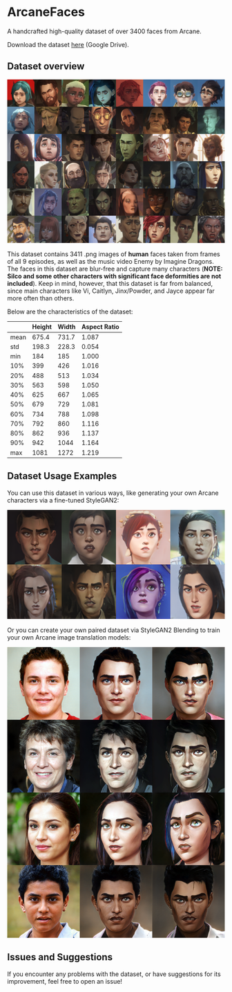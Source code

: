 # ArcaneFaces
A handcrafted high-quality dataset of over 3400 faces from Arcane.

Download the dataset [here](https://drive.google.com/file/d/1yu9tF9sJ_aZCFt2Bvdi819-uiqT5zRKL/view?usp=sharing) (Google Drive).

## Dataset overview

![dataset](readme_images/dataset.png)

This dataset contains 3411 .png images of **human** faces taken from frames of all 9 episodes, as well as the music video Enemy by Imagine Dragons. The faces in this dataset are blur-free and capture many characters (**NOTE: Silco and some other characters with significant face deformities are not included**). Keep in mind, however, that this dataset is far from balanced, since main characters like Vi, Caitlyn, Jinx/Powder, and Jayce appear far more often than others.

Below are the characteristics of the dataset:

|   | Height | Width | Aspect Ratio
| ------------- | ------------- | ------------- | ------------- |
| mean | 675.4 | 731.7 | 1.087 |
| std | 198.3 | 228.3 | 0.054 |
| min | 184 | 185 | 1.000 |
| 10% | 399 | 426 | 1.016 |
| 20% | 488 | 513 | 1.034 |
| 30% | 563 | 598 | 1.050 |
| 40% | 625 | 667 | 1.065 |
| 50% | 679 | 729 | 1.081 |
| 60% | 734 | 788 | 1.098 |
| 70% | 792 | 860 | 1.116 |
| 80% | 862 | 936 | 1.137 |
| 90% | 942 | 1044 | 1.164 |
| max | 1081 | 1272 | 1.219 |


## Dataset Usage Examples

You can use this dataset in various ways, like generating your own Arcane characters via a fine-tuned StyleGAN2:

![stylegan2](readme_images/stylegan2.png)

Or you can create your own paired dataset via StyleGAN2 Blending to train your own Arcane image translation models:

![stylegan2_blending](readme_images/stylegan2_blending.png)


## Issues and Suggestions
If you encounter any problems with the dataset, or have suggestions for its improvement, feel free to open an issue!
